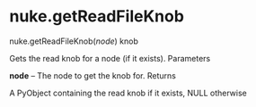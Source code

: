 # nuke.getReadFileKnob
nuke.getReadFileKnob(_node_)  knob

Gets the read knob for a node (if it exists).
Parameters

**node** – The node to get the knob for.
Returns

A PyObject containing the read knob if it exists, NULL otherwise